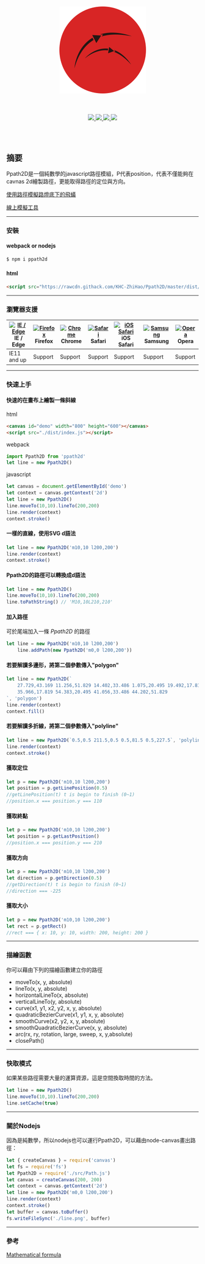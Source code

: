 <br>
<p align="center"><img src="./logo.png"></p>
<br>
<h6 align="center">
    <a href="https://www.npmjs.com/package/ppath2d">
        <img src="https://img.shields.io/npm/v/ppath2d.svg">
    </a>
    <a href="https://coveralls.io/github/KHC-ZhiHao/Ppath2D?branch=master">
        <img src="https://coveralls.io/repos/github/KHC-ZhiHao/Ppath2D/badge.svg?branch=master">
    </a>
    <a href="https://standardjs.com/">
        <img src="https://img.shields.io/badge/code_style-standard-brightgreen.svg">
    </a>
    <a href="https://github.com/KHC-ZhiHao/Ppath2D">
        <img src="https://img.shields.io/github/stars/KHC-ZhiHao/Ppath2D.svg?style=social">
    </a>
    <br>
</h6>

<br>

## 摘要

Ppath2D是一個純數學的javascript路徑模組，P代表position，代表不僅能夠在cavnas 2d繪製路徑，更能取得路徑的定位與方向。

[使用路徑模擬路燈底下的飛蟻](https://khc-zhihao.github.io/Ppath2D/demo/index.html)

[線上模擬工具](https://khc-zhihao.github.io/Ppath2D/demo/try.html)

---

### 安裝

#### webpack or nodejs

```bash
$ npm i ppath2d
```

#### html

```html
<script src="https://rawcdn.githack.com/KHC-ZhiHao/Ppath2D/master/dist/index.js"></script>
```

---

### 瀏覽器支援

| [<img src="https://raw.githubusercontent.com/alrra/browser-logos/master/src/edge/edge_48x48.png" alt="IE / Edge" width="24px" height="24px" />](http://godban.github.io/browsers-support-badges/)</br>IE / Edge | [<img src="https://raw.githubusercontent.com/alrra/browser-logos/master/src/firefox/firefox_48x48.png" alt="Firefox" width="24px" height="24px" />](http://godban.github.io/browsers-support-badges/)</br>Firefox | [<img src="https://raw.githubusercontent.com/alrra/browser-logos/master/src/chrome/chrome_48x48.png" alt="Chrome" width="24px" height="24px" />](http://godban.github.io/browsers-support-badges/)</br>Chrome | [<img src="https://raw.githubusercontent.com/alrra/browser-logos/master/src/safari/safari_48x48.png" alt="Safari" width="24px" height="24px" />](http://godban.github.io/browsers-support-badges/)</br>Safari | [<img src="https://raw.githubusercontent.com/alrra/browser-logos/master/src/safari-ios/safari-ios_48x48.png" alt="iOS Safari" width="24px" height="24px" />](http://godban.github.io/browsers-support-badges/)</br>iOS Safari | [<img src="https://raw.githubusercontent.com/alrra/browser-logos/master/src/samsung-internet/samsung-internet_48x48.png" alt="Samsung" width="24px" height="24px" />](http://godban.github.io/browsers-support-badges/)</br>Samsung | [<img src="https://raw.githubusercontent.com/alrra/browser-logos/master/src/opera/opera_48x48.png" alt="Opera" width="24px" height="24px" />](http://godban.github.io/browsers-support-badges/)</br>Opera |
| --------- | --------- | --------- | --------- | --------- | --------- | --------- |
| IE11 and up| Support| Support| Support| Support| Support| Support

---

### 快速上手

#### 快速的在畫布上繪製一條斜線

html

```html
<canvas id="demo" width="800" height="600"></canvas>
<script src="./dist/index.js"></script>
```

webpack

```js
import Ppath2D from 'ppath2d'
let line = new Ppath2D()
```

javascript

```js
let canvas = document.getElementById('demo')
let context = canvas.getContext('2d')
let line = new Ppath2D()
line.moveTo(10,10).lineTo(200,200)
line.render(context)
context.stroke()
```

#### 一樣的直線，使用SVG d語法

```js
let line = new Ppath2D('m10,10 l200,200')
line.render(context)
context.stroke()
```

#### Ppath2D的路徑可以轉換成d語法

```js
let line = new Ppath2D()
line.moveTo(10,10).lineTo(200,200)
line.toPathString() // 'M10,10L210,210'
```

#### 加入路徑

可於尾端加入一條 *Ppath2D* 的路徑

```js
let line = new Ppath2D('m10,10 l200,200')
    line.addPath(new Ppath2D('m0,0 l200,200'))
```

#### 若要解讀多邊形，將第二個參數傳入"polygon"

```js
let line = new Ppath2D(`
    27.729,43.169 11.256,51.829 14.402,33.486 1.075,20.495 19.492,17.819 27.729,1.13 
    35.966,17.819 54.383,20.495 41.056,33.486 44.202,51.829
`, 'polygon')
line.render(context)
context.fill()
```

#### 若要解讀多折線，將第二個參數傳入"polyline"

```js
let line = new Ppath2D(`0.5,0.5 211.5,0.5 0.5,81.5 0.5,227.5`, 'polyline')
line.render(context)
context.stroke()
```

#### 獲取定位

```js
let p = new Ppath2D('m10,10 l200,200')
let position = p.getLinePosition(0.5)
//getLinePosition(t) t is begin to finish (0~1)
//position.x === position.y === 110
```

#### 獲取終點

```js
let p = new Ppath2D('m10,10 l200,200')
let position = p.getLastPosition()
//position.x === position.y === 210
```

#### 獲取方向

```js
let p = new Ppath2D('m10,10 l200,200')
let direction = p.getDirection(0.5)
//getDirection(t) t is begin to finish (0~1)
//direction === -225
```

#### 獲取大小

```js
let p = new Ppath2D('m10,10 l200,200')
let rect = p.getRect()
//rect === { x: 10, y: 10, width: 200, height: 200 }
```

---

### 描繪函數

你可以藉由下列的描繪函數建立你的路徑

* moveTo(x, y, absolute)
* lineTo(x, y, absolute)
* horizontalLineTo(x, absolute)
* verticalLineTo(y, absolute)
* curve(x1, y1, x2, y2, x, y, absolute)
* quadraticBezierCurve(x1, y1, x, y, absolute)
* smoothCurve(x2, y2, x, y, absolute)
* smoothQuadraticBezierCurve(x, y, absolute)
* arc(rx, ry, rotation, large, sweep, x, y,absolute)
* closePath()

---

### 快取模式

如果某些路徑需要大量的運算資源，這是空間換取時間的方法。

```js
let line = new Ppath2D()
line.moveTo(10,10).lineTo(200,200)
line.setCache(true)
```

---

### 關於Nodejs

因為是純數學，所以nodejs也可以運行Ppath2D，可以藉由node-canvas畫出路徑：

```js
let { createCanvas } = require('canvas')
let fs = require('fs')
let Ppath2D = require('./src/Path.js')
let canvas = createCanvas(200, 200)
let context = canvas.getContext('2d')
let line = new Ppath2D('m0,0 l200,200')
line.render(context)
context.stroke()
let buffer = canvas.toBuffer()
fs.writeFileSync('./line.png', buffer)
```

---

### 參考

[Mathematical formula](https://ericeastwood.com/blog/25/curves-and-arcs-quadratic-cubic-elliptical-svg-implementations)

[npm-image]: https://img.shields.io/npm/v/ppath2d.svg
[npm-url]: https://npmjs.org/package/ppath2d
